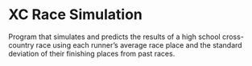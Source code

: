 # XC Race Simulation
Program that simulates and predicts the results of a high school cross-country race using each runner’s average race place and the standard deviation of their finishing places from past races.
